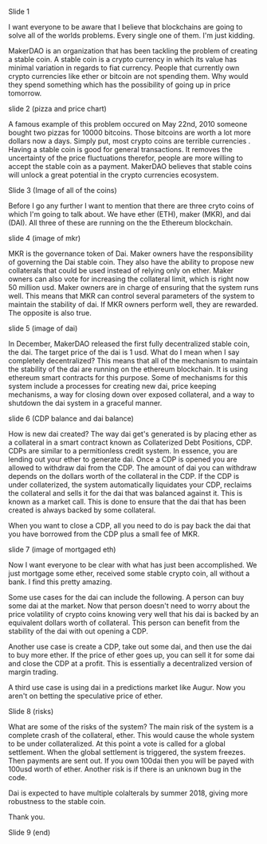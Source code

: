 Slide 1

I want everyone to be aware that I believe that blockchains are going to solve all of the worlds problems. Every single one of them. I'm just kidding.

MakerDAO is an organization that has been tackling the problem of creating a stable coin. A stable coin is a crypto currency in which its value has minimal variation in regards to fiat currency. People that currently own crypto currencies like ether or bitcoin are not spending them. Why would they spend something which has the possibility of going up in price tomorrow.

slide 2 (pizza and price chart)

A famous example of this problem occured on May 22nd, 2010 someone bought two pizzas for 10000 bitcoins. Those bitcoins are worth a lot more dollars now a days. Simply put, most crypto coins are terrible currencies . Having a stable coin is good for general transactions. It removes the uncertainty of the price fluctuations therefor, people are more willing to accept the stable coin as a payment. MakerDAO believes that stable coins will unlock a great potential in the crypto currencies ecosystem.

Slide 3 (Image of all of the coins)

Before I go any further I want to mention that there are three cryto coins of which I'm going to talk about. We have ether (ETH), maker (MKR), and dai (DAI). All three of these are running on the the Ethereum blockchain.

slide 4 (image of mkr)

MKR is the governance token of Dai. Maker owners have the responsibility of governing the Dai stable coin. They also have the ability to propose new collaterals that could be used instead of relying only on ether. Maker owners can also vote for increasing the collateral limit, which is right now 50 million usd. Maker owners are in charge of ensuring that the system runs well. This means that MKR can control several parameters of the system to maintain the stability of dai. If MKR owners perform well, they are rewarded. The opposite is also true.

slide 5 (image of dai)

In December, MakerDAO released the first fully decentralized stable coin, the dai. The target price of the dai is 1 usd. What do I mean when I say completely decentralized? This means that all of the mechanism to maintain the stability of the dai are running on the ethereum blockchain. It is using ethereum smart contracts for this purpose. Some of mechanisms for this system include a processes for creating new dai, price keeping mechanisms, a way for closing down over exposed collateral, and a way to shutdown the dai system in a graceful manner. 

slide 6 (CDP balance and dai balance)

How is new dai created? The way dai get's generated is by placing ether as a collateral in a smart contract known as Collaterized Debt Positions, CDP. CDPs are similar to a permitionless credit system. In essence, you are lending out your ether to generate dai. Once a CDP is opened you are allowed to withdraw dai from the CDP. The amount of dai you can withdraw depends on the dollars worth of the collateral in the CDP. If the CDP is under collaterized, the system automatically liquidates your CDP, reclaims the collateral and sells it for the dai that was balanced against it. This is known as a market call. This is done to ensure that the dai that has been created is always backed by some collateral. 

When you want to close a CDP, all you need to do is pay back the dai that you have borrowed from the CDP plus a small fee of MKR.

slide 7 (image of mortgaged eth)

Now I want everyone to be clear with what has just been accomplished. We just mortgage some ether, received some stable crypto coin, all without a bank. I find this pretty amazing.

Some use cases for the dai can include the following. A person can buy some dai at the market. Now that person doesn't need to worry about the price volatility of crypto coins knowing very well that his dai is backed by an equivalent dollars worth of collateral. This person can benefit from the stability of the dai with out opening a CDP.

Another use case is create a CDP, take out some dai, and then use the dai to buy more ether. If the price of ether goes up, you can sell it for some dai and close the CDP at a profit. This is essentially a decentralized version of margin trading. 

A third use case is using dai in a predictions market like Augur. Now you aren't on betting the speculative price of ether.
 
 Slide 8 (risks)
 
What are some of the risks of the system? The main risk of the system is a complete crash of the collateral, ether. This would cause the whole system to be under collateralized. At this point a vote is called for a global settlement. When the global settlement is triggered, the system freezes. Then payments are sent out. If you own 100dai then you will be payed with 100usd worth of ether. Another risk is if there is an unknown bug in the code.
    
Dai is expected to have multiple colalterals by summer 2018, giving more robustness to the stable coin.

Thank you.

Slide 9 (end)

